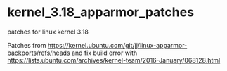 # kernel_3.18_apparmor_patches
patches for linux kernel 3.18

Patches from https://kernel.ubuntu.com/git/jj/linux-apparmor-backports/refs/heads and fix build error with https://lists.ubuntu.com/archives/kernel-team/2016-January/068128.html
